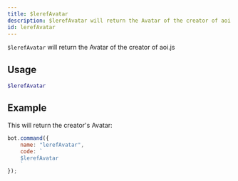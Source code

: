```yaml
---
title: $lerefAvatar
description: $lerefAvatar will return the Avatar of the creator of aoi.js
id: lerefAvatar
---
```


`$lerefAvatar` will return the Avatar of the creator of aoi.js

## Usage

```php
$lerefAvatar
```

## Example

This will return the creator's Avatar:

```javascript
bot.command({
    name: "lerefAvatar",
    code: `
    $lerefAvatar
    `
});
```